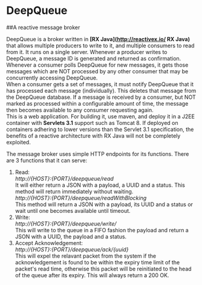 # DeepQueue
##A reactive message broker

DeepQueue is a broker written in __[RX Java](http://reactivex.io/ RX Java)__ that allows multiple producers to write to it, and multiple consumers to read from it. It runs on a single server. Whenever a producer writes to DeepQueue, a message ID is generated and returned as confirmation. Whenever a consumer polls DeepQueue for new messages, it gets those messages which are NOT processed by any other consumer that may be concurrently accessing DeepQueue.  
When a consumer gets a set of messages, it must notify DeepQueue that it has processed each message (individually). This deletes that message from the DeepQueue database. If a message is received by a consumer, but NOT marked as processed within a configurable amount of time, the message then becomes available to any consumer requesting again.  
This is a web application. For building it, use maven, and deploy it in a J2EE container with __Servlets 3.1__ support such as Tomcat 8. If deployed on containers adhering to lower versions than the Servlet 3.1 specification, the benefits of a reactive architecture with RX Java will not be completely exploited.   

The message broker uses simple HTTP endpoints for its functions. There are 3 functions that it can serve:  
1. Read:  
  _http://{HOST}:{PORT}/deepqueue/read_  
  It will either return a JSON with a payload, a UUID and a status. This method will return immediately without waiting.  
  _http://{HOST}:{PORT}/deepqueue/readWithBlocking_  
  This method will return a JSON with a payload, its UUID and a status or wait until one becomes available until timeout.    
2. Write:  
  _http://{HOST}:{PORT}/deepqueue/write/<payload>_  
  This will write to the queue in a FIFO fashion the payload and return a JSON with a UUID, the payload and a status.    
3. Accept Acknowledgement:  
  _http://{HOST}:{PORT}/deepqueue/ack/{uuid}_  
  This will expel the relavant packet from the system if the acknowledgement is found to be within the expiry time limit of the packet's read time, otherwise this packet will be reinitiated to the head of the queue after its expiry. This will always return a 200 OK.
